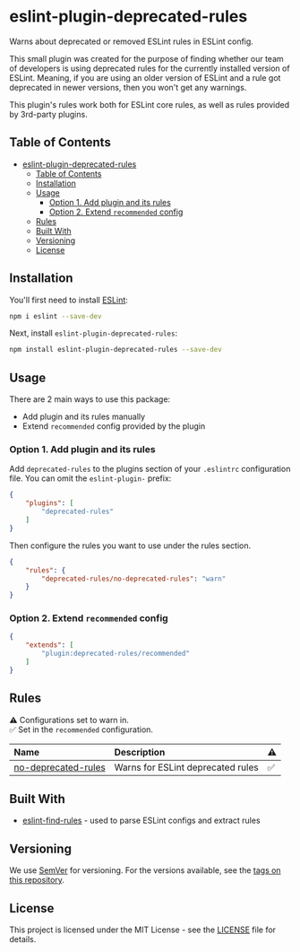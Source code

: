 # eslint-plugin-deprecated-rules

Warns about deprecated or removed ESLint rules in ESLint config.

This small plugin was created for the purpose of finding whether our team of developers is using deprecated rules for the currently installed version of ESLint.
Meaning, if you are using an older version of ESLint and a rule got deprecated in newer versions, then you won't get any warnings.

This plugin's rules work both for ESLint core rules, as well as rules provided by 3rd-party plugins.

## Table of Contents

- [eslint-plugin-deprecated-rules](#eslint-plugin-deprecated-rules)
  - [Table of Contents](#table-of-contents)
  - [Installation](#installation)
  - [Usage](#usage)
    - [Option 1. Add plugin and its rules](#option-1-add-plugin-and-its-rules)
    - [Option 2. Extend `recommended` config](#option-2-extend-recommended-config)
  - [Rules](#rules)
  - [Built With](#built-with)
  - [Versioning](#versioning)
  - [License](#license)

## Installation

You'll first need to install [ESLint](https://eslint.org/):

```sh
npm i eslint --save-dev
```

Next, install `eslint-plugin-deprecated-rules`:

```sh
npm install eslint-plugin-deprecated-rules --save-dev
```

## Usage

There are 2 main ways to use this package:

- Add plugin and its rules manually
- Extend `recommended` config provided by the plugin

### Option 1. Add plugin and its rules

Add `deprecated-rules` to the plugins section of your `.eslintrc` configuration file. You can omit the `eslint-plugin-` prefix:

```json
{
    "plugins": [
        "deprecated-rules"
    ]
}
```

Then configure the rules you want to use under the rules section.

```json
{
    "rules": {
        "deprecated-rules/no-deprecated-rules": "warn"
    }
}
```

### Option 2. Extend `recommended` config

```json
{
    "extends": [
        "plugin:deprecated-rules/recommended"
    ]
}
```

## Rules

<!-- begin auto-generated rules list -->

⚠️ Configurations set to warn in.\
✅ Set in the `recommended` configuration.

| Name                                                     | Description                       | ⚠️ |
| :------------------------------------------------------- | :-------------------------------- | :- |
| [no-deprecated-rules](docs/rules/no-deprecated-rules.md) | Warns for ESLint deprecated rules | ✅  |

<!-- end auto-generated rules list -->

## Built With

- [eslint-find-rules](https://github.com/sarbbottam/eslint-find-rules) - used to parse ESLint configs and extract rules

## Versioning

We use [SemVer](http://semver.org/) for versioning. For the versions available, see the [tags on this repository](https://github.com/ipasechnikov/eslint-plugin-deprecated-rules/tags).

## License

This project is licensed under the MIT License - see the [LICENSE](LICENSE) file for details.
